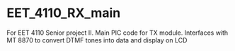 # EET_4110_RX_main
For EET 4110 Senior project II. Main PIC code for TX module. Interfaces with MT 8870 to convert DTMF tones into data and display on LCD
